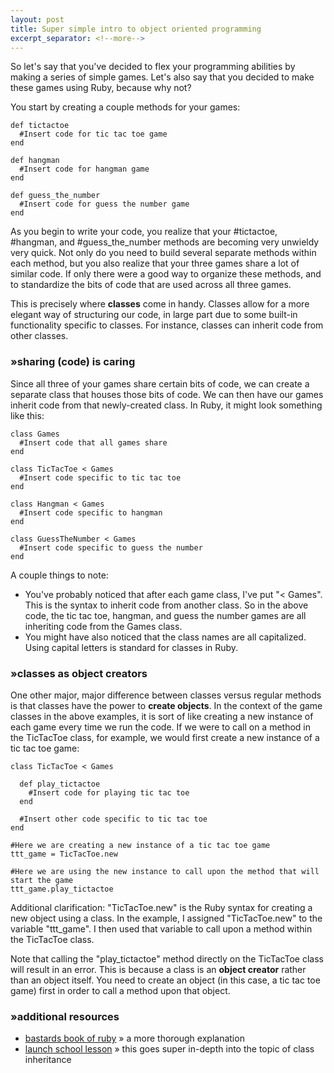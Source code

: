 ```yaml
---
layout: post
title: Super simple intro to object oriented programming
excerpt_separator: <!--more-->
---
```


So let's say that you've decided to flex your programming abilities by making a series of simple games. Let's also say that you decided to make these games using Ruby, because why not?

You start by creating a couple methods for your games:

```
def tictactoe
  #Insert code for tic tac toe game
end

def hangman
  #Insert code for hangman game
end

def guess_the_number
  #Insert code for guess the number game
end
```

As you begin to write your code, you realize that your #tictactoe, #hangman, and #guess_the_number methods are becoming very unwieldy very quick. Not only do you need to build several separate methods within each method, but you also realize that your three games share a lot of similar code. If only there were a good way to organize these methods, and to standardize the bits of code that are used across all three games.

This is precisely where **classes** come in handy. Classes allow for a more elegant way of structuring our code, in large part due to some built-in functionality specific to classes. For instance, classes can inherit code from other classes.

<!--more-->

### »sharing (code) is caring

Since all three of your games share certain bits of code, we can create a separate class that houses those bits of code. We can then have our games inherit code from that newly-created class. In Ruby, it might look something like this:

```
class Games
  #Insert code that all games share
end

class TicTacToe < Games
  #Insert code specific to tic tac toe
end

class Hangman < Games
  #Insert code specific to hangman
end

class GuessTheNumber < Games
  #Insert code specific to guess the number
end
```

A couple things to note:
* You've probably noticed that after each game class, I've put "< Games". This is the syntax to inherit code from another class. So in the above code, the tic tac toe, hangman, and guess the number games are all inheriting code from the Games class.
* You might have also noticed that the class names are all capitalized. Using capital letters is standard for classes in Ruby.

### »classes as object creators

One other major, major difference between classes versus regular methods is that classes have the power to **create objects**. In the context of the game classes in the above examples, it is sort of like creating a new instance of each game every time we run the code. If we were to call on a method in the TicTacToe class, for example, we would first create a new instance of a tic tac toe game:

```
class TicTacToe < Games
  
  def play_tictactoe
    #Insert code for playing tic tac toe
  end
  
  #Insert other code specific to tic tac toe
end

#Here we are creating a new instance of a tic tac toe game
ttt_game = TicTacToe.new

#Here we are using the new instance to call upon the method that will start the game
ttt_game.play_tictactoe
```

Additional clarification: "TicTacToe.new" is the Ruby syntax for creating a new object using a class. In the example, I assigned "TicTacToe.new" to the variable "ttt_game". I then used that variable to call upon a method within the TicTacToe class.

Note that calling the "play_tictactoe" method directly on the TicTacToe class will result in an error. This is because a class is an **object creator** rather than an object itself. You need to create an object (in this case, a tic tac toe game) first in order to call a method upon that object.

### »additional resources
* [bastards book of ruby](http://ruby.bastardsbook.com/chapters/oops/) » a more thorough explanation
* [launch school lesson](https://launchschool.com/books/oo_ruby/read/inheritance) » this goes super in-depth into the topic of class inheritance
